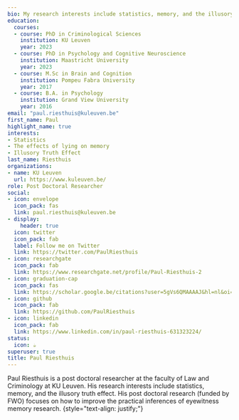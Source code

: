 ```yaml
---
bio: My research interests include statistics, memory, and the illusory truth effect.
education:
  courses:
  - course: PhD in Criminological Sciences
    institution: KU Leuven
    year: 2023
  - course: PhD in Psychology and Cognitive Neuroscience
    institution: Maastricht University
    year: 2023
  - course: M.Sc in Brain and Cognition
    institution: Pompeu Fabra University
    year: 2017
  - course: B.A. in Psychology
    institution: Grand View University
    year: 2016
email: "paul.riesthuis@kuleuven.be"
first_name: Paul
highlight_name: true
interests:
- Statistics
- The effects of lying on memory
- Illusory Truth Effect
last_name: Riesthuis
organizations:
- name: KU Leuven
  url: https://www.kuleuven.be/
role: Post Doctoral Researcher
social:
- icon: envelope
  icon_pack: fas
  link: paul.riesthuis@kuleuven.be
- display:
    header: true
  icon: twitter
  icon_pack: fab
  label: Follow me on Twitter
  link: https://twitter.com/PaulRiesthuis
- icon: researchgate
  icon_pack: fab
  link: https://www.researchgate.net/profile/Paul-Riesthuis-2 
- icon: graduation-cap
  icon_pack: fas
  link: https://scholar.google.be/citations?user=5gVs6QMAAAAJ&hl=nl&oi=ao
- icon: github
  icon_pack: fab
  link: https://github.com/PaulRiesthuis
- icon: linkedin
  icon_pack: fab
  link: https://www.linkedin.com/in/paul-riesthuis-631323224/
status:
  icon: ☕️
superuser: true
title: Paul Riesthuis
---
```


Paul Riesthuis is a post doctoral researcher at the faculty of Law and Criminology at KU Leuven. His research interests include statistics, memory, and the illusory truth effect. His post doctoral research (funded by FWO) focuses on how to improve the practical inferences of eyewitness memory research. 
{style="text-align: justify;"}
